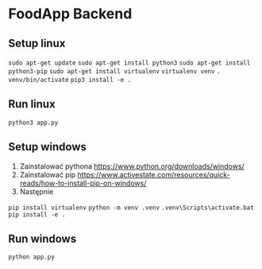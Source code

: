 # FoodApp Backend

## Setup linux

`sudo apt-get update`
`sudo apt-get install python3`
`sudo apt-get install python3-pip`
`sudo apt-get install virtualenv`
`virtualenv venv`
`. venv/bin/activate`
`pip3 install -e .`

## Run linux

`python3 app.py`

## Setup windows

1. Zainstalować pythona https://www.python.org/downloads/windows/
2. Zainstalować pip https://www.activestate.com/resources/quick-reads/how-to-install-pip-on-windows/
3. Następnie

`pip install virtualenv`
`python -m venv .venv`
`.venv\Scripts\activate.bat`
`pip install -e .`

## Run windows

`python app.py`